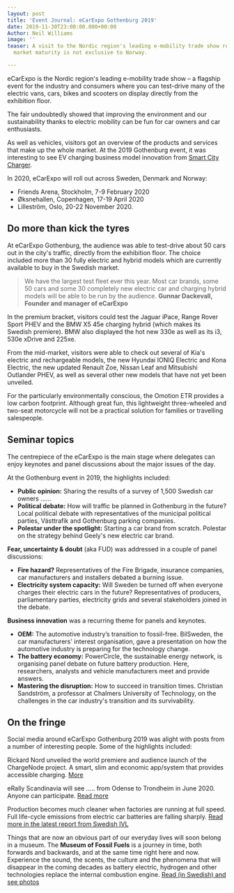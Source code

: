 ```yaml
---
layout: post
title: 'Event Journal: eCarExpo Gothenburg 2019'
date: 2019-11-30T23:00:00.000+00:00
Author: Neil Williams
image: ''
teaser: A visit to the Nordic region's leading e-mobility trade show reveals that
  market maturity is not exclusive to Norway.

---
```

eCarExpo is the Nordic region's leading e-mobility trade show – a flagship event for the industry and consumers where you can test-drive many of the electric vans, cars, bikes and scooters on display directly from the exhibition floor.

The fair undoubtedly showed that improving the environment and our sustainability thanks to electric mobility can be fun for car owners and car enthusiasts.

As well as vehicles, visitors got an overview of the products and services that make up the whole market. At the 2019 Gothenburg event, it was interesting to see EV charging business model innovation from [Smart City Charger](http://smartcitycharger.com).

In 2020, eCarExpo will roll out across Sweden, Denmark and Norway:

* Friends Arena, Stockholm, 7-9 February 2020
* Øksnehallen, Copenhagen, 17-19 April 2020
* Lilleström, Oslo, 20-22 November 2020.

## Do more than kick the tyres

At eCarExpo Gothenburg, the audience was able to test-drive about 50 cars out in the city's traffic, directly from the exhibition floor. The choice included more than 30 fully electric and hybrid models which are currently available to buy in the Swedish market.

> We have the largest test fleet ever this year. Most car brands, some 50 cars and some 30 completely new electric car and charging hybrid models will be able to be run by the audience. **Gunnar Dackevall, Founder and manager of eCarExpo**

In the premium bracket, visitors could test the Jaguar iPace, Range Rover Sport PHEV and the BMW X5 45e charging hybrid (which makes its Swedish premiere). BMW also displayed the hot new 330e as well as its i3, 530e xDrive and 225xe.

From the mid-market, visitors were able to check out several of Kia's electric and rechargeable models, the new Hyundai IONIQ Electric and Kona Electric, the new updated Renault Zoe, Nissan Leaf and Mitsubishi Outlander PHEV, as well as several other new models that have not yet been unveiled.

For the particularly environmentally conscious, the Omotion ETR provides a low carbon footprint. Although great fun, this lightweight three-wheeled and two-seat motorcycle will not be a practical solution for families or travelling salespeople.

## Seminar topics

The centrepiece of the eCarExpo is the main stage where delegates can enjoy keynotes and panel discussions about the major issues of the day.

At the Gothenburg event in 2019, the highlights included:

* **Public opinion:** Sharing the results of a survey of 1,500 Swedish car owners ......
* **Political debate:** How will traffic be planned in Gothenburg in the future?  Local political debate with representatives of the municipal political parties, Västtrafik and Gothenburg parking companies.
* **Polestar under the spotlight:** Starting a car brand from scratch. Polestar on the strategy behind Geely's new electric car brand.

**Fear, uncertainty & doubt** (aka FUD) was addressed in a couple of panel discussions:

* **Fire hazard?** Representatives of the Fire Brigade, insurance companies, car manufacturers and installers debated a burning issue.
* **Electricity system capacity:** Will Sweden be turned off when everyone charges their electric cars in the future? Representatives of producers, parliamentary parties, electricity grids and several stakeholders joined in the debate.

**Business innovation** was a recurring theme for panels and keynotes.

* **OEM:** The automotive industry’s transition to fossil-free. BilSweden, the car manufacturers' interest organisation, gave a presentation on how the automotive industry is preparing for the technology change.
* **The battery economy:** PowerCircle, the sustainable energy network, is organising panel debate on future battery production. Here, researchers, analysts and vehicle manufacturers meet and provide answers.
* **Mastering the disruption:** How to succeed in transition times. Christian Sandström, a professor at Chalmers University of Technology, on the challenges in the car industry's transition and its survivability.

## On the fringe

Social media around eCarExpo Gothenburg 2019 was alight with posts from a number of interesting people. Some of the highlights included:

Rickard Nord unveiled the world premiere and audience launch of the ChargeNode project. A smart, slim and economic app/system that provides accessible charging. [More](https://www.linkedin.com/posts/rickardnord_p%C3%A5-fredag-p%C3%A5-ecar-expo-p%C3%A5-svenska-m%C3%A4ssan-activity-6605550968736141313-hOcs)

eRally Scandinavia will see ..... from Odense to Trondheim in June 2020. Anyone can participate. [Read more](https://www.linkedin.com/posts/groflaaten_elbilmagasinet-erallyskandinavia-activity-6605405653412397056-DD4-)

Production becomes much cleaner when factories are running at full speed. Full life-cycle emissions from electric car batteries are falling sharply. [Read more in the latest report from Swedish IVL](https://www.ivl.se/download/18.14d7b12e16e3c5c36271070/1574923989017/C444.pdf)

Things that are now an obvious part of our everyday lives will soon belong in a museum. The **Museum of Fossil Fuels** is a journey in time, both forwards and backwards, and at the same time right here and now. Experience the sound, the scents, the culture and the phenomena that will disappear in the coming decades as battery electric, hydrogen and other technologies replace the internal combustion engine. [Read (in Swedish) and see photos](http://ecarexpo.se/upplev-museum-of-fossil-fuels-pa-ecar-expo/)